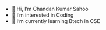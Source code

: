 - 👋 Hi, I’m Chandan Kumar Sahoo
- 👀 I’m interested in Coding 
- 🌱 I’m currently learning Btech in CSE

<!---
kumarchandan2005/kumarchandan2005 is a ✨ special ✨ repository because its `README.md` (this file) appears on your GitHub profile.
You can click the Preview link to take a look at your changes.
--->
